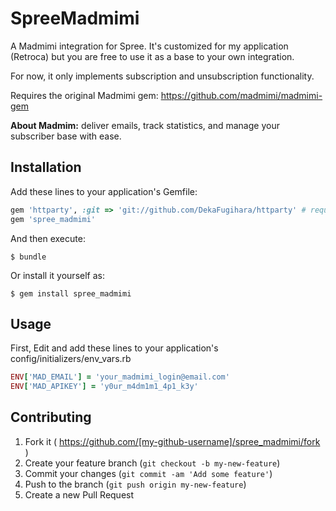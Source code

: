 # SpreeMadmimi

A Madmimi integration for Spree. It's customized for my application (Retroca) but you are free to use it as a base to your own integration.

For now, it only implements subscription and unsubscription functionality.

Requires the original Madmimi gem: https://github.com/madmimi/madmimi-gem

**About Madmim:** deliver emails, track statistics, and manage your subscriber base with ease.

## Installation

Add these lines to your application's Gemfile:

```ruby
gem 'httparty', :git => 'git://github.com/DekaFugihara/httparty' # requirement for madmimi
gem 'spree_madmimi'
```

And then execute:

    $ bundle

Or install it yourself as:

    $ gem install spree_madmimi

## Usage

First, Edit and add these lines to your application's config/initializers/env_vars.rb

```ruby
ENV['MAD_EMAIL'] = 'your_madmimi_login@email.com'
ENV['MAD_APIKEY'] = 'y0ur_m4dm1m1_4p1_k3y'
```

## Contributing

1. Fork it ( https://github.com/[my-github-username]/spree_madmimi/fork )
2. Create your feature branch (`git checkout -b my-new-feature`)
3. Commit your changes (`git commit -am 'Add some feature'`)
4. Push to the branch (`git push origin my-new-feature`)
5. Create a new Pull Request
